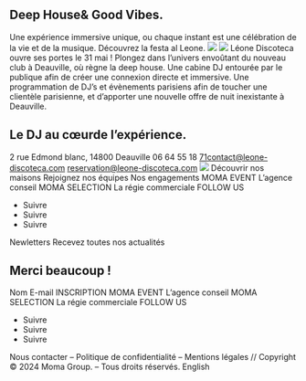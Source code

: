## Deep House& Good Vibes.
Une expérience immersive unique, ou chaque instant est une célébration de la vie et de la musique.
Découvrez la festa al Leone.
![](https://noto-deauville.fr/wp-content/uploads/2024/05/discoteca-leone.png)
![](https://noto-deauville.fr/wp-content/uploads/2024/05/leone-discoteca-dj.jpeg)
Léone Discoteca ouvre ses portes le 31 mai ! Plongez dans l’univers envoûtant du nouveau club à Deauville, où règne la deep house.
Une cabine DJ entourée par le publique afin de créer une connexion directe et immersive. Une programmation de DJ’s et évènements parisiens afin de toucher une clientèle parisienne, et d’apporter une nouvelle offre de nuit inexistante à Deauville.
## Le DJ au cœurde l’expérience.
2 rue Edmond blanc, 14800 Deauville
06 64 55 18 71contact@leone-discoteca.com reservation@leone-discoteca.com
![](https://noto-deauville.fr/wp-content/uploads/2023/12/Logo-Moma-Group-Blanc.png)
Découvrir nos maisons
Rejoignez nos équipes
Nos engagements
MOMA EVENT
L’agence conseil
MOMA SELECTION
La régie commerciale
FOLLOW US
  * Suivre
  * Suivre
  * Suivre


Newletters
Recevez toutes nos actualités
## Merci beaucoup !
Nom
E-mail
INSCRIPTION
MOMA EVENT
L’agence conseil
MOMA SELECTION
La régie commerciale
FOLLOW US
  * Suivre
  * Suivre
  * Suivre


Nous contacter – Politique de confidentialité – Mentions légales // Copyright © 2024 Moma Group. – Tous droits réservés.
English
